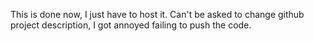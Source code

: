 This is done now, I just have to host it. Can't be asked to change github project description, I got annoyed failing to push the code.